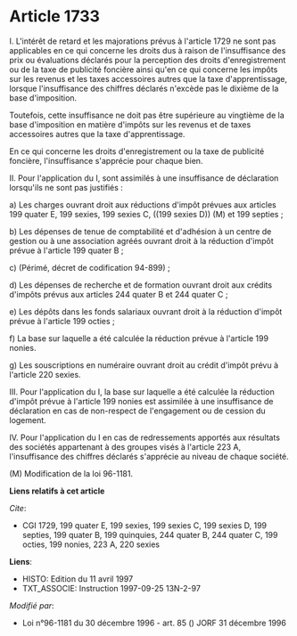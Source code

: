 # Article 1733

I. L'intérêt de retard et les majorations prévus à l'article 1729 ne sont pas applicables en ce qui concerne les droits dus à
raison de l'insuffisance des prix ou évaluations déclarés pour la perception des droits d'enregistrement ou de la taxe de
publicité foncière ainsi qu'en ce qui concerne les impôts sur les revenus et les taxes accessoires autres que la taxe
d'apprentissage, lorsque l'insuffisance des chiffres déclarés n'excède pas le dixième de la base d'imposition.

Toutefois, cette insuffisance ne doit pas être supérieure au vingtième de la base d'imposition en matière d'impôts sur les
revenus et de taxes accessoires autres que la taxe d'apprentissage.

En ce qui concerne les droits d'enregistrement ou la taxe de publicité foncière, l'insuffisance s'apprécie pour chaque bien.

II. Pour l'application du I, sont assimilés à une insuffisance de déclaration lorsqu'ils ne sont pas justifiés :

a) Les charges ouvrant droit aux réductions d'impôt prévues aux articles 199 quater E, 199 sexies, 199 sexies C, ((199 sexies
D)) (M) et 199 septies ;

b) Les dépenses de tenue de comptabilité et d'adhésion à un centre de gestion ou à une association agréés ouvrant droit à la
réduction d'impôt prévue à l'article 199 quater B ;

c) (Périmé, décret de codification 94-899) ;

d) Les dépenses de recherche et de formation ouvrant droit aux crédits d'impôts prévus aux articles 244 quater B et 244
quater C ;

e) Les dépôts dans les fonds salariaux ouvrant droit à la réduction d'impôt prévue à l'article 199 octies ;

f) La base sur laquelle a été calculée la réduction prévue à l'article 199 nonies.

g) Les souscriptions en numéraire ouvrant droit au crédit d'impôt prévu à l'article 220 sexies.

III. Pour l'application du I, la base sur laquelle a été calculée la réduction d'impôt prévue à l'article 199 nonies est
assimilée à une insuffisance de déclaration en cas de non-respect de l'engagement ou de cession du logement.

IV. Pour l'application du I en cas de redressements apportés aux résultats des sociétés appartenant à des groupes visés à
l'article 223 A, l'insuffisance des chiffres déclarés s'apprécie au niveau de chaque société.

(M) Modification de la loi 96-1181.

**Liens relatifs à cet article**

_Cite_:

  - CGI 1729, 199 quater E, 199 sexies, 199 sexies C, 199 sexies D, 199 septies, 199 quater B, 199 quinquies, 244 quater B, 244 quater C, 199 octies, 199 nonies, 223 A, 220 sexies

**Liens**:

  - HISTO: Edition du 11 avril 1997
  - TXT_ASSOCIE: Instruction 1997-09-25 13N-2-97

_Modifié par_:

  - Loi n°96-1181 du 30 décembre 1996 - art. 85 () JORF 31 décembre 1996
